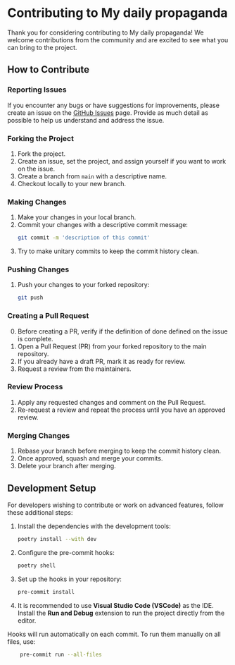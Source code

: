 # Contributing to My daily propaganda

Thank you for considering contributing to My daily propaganda! We welcome contributions from the community and are excited to see what you can bring to the project.

## How to Contribute

### Reporting Issues

If you encounter any bugs or have suggestions for improvements, please create an issue on the [GitHub Issues](https://github.com/BTM-ai/mydailymyprop/issues) page. Provide as much detail as possible to help us understand and address the issue.

### Forking the Project

1. Fork the project.
2. Create an issue, set the project, and assign yourself if you want to work on the issue.
3. Create a branch from `main` with a descriptive name.
4. Checkout locally to your new branch.

### Making Changes

1. Make your changes in your local branch.
2. Commit your changes with a descriptive commit message:
    ```bash
    git commit -m 'description of this commit'
    ```
3. Try to make unitary commits to keep the commit history clean.

### Pushing Changes

1. Push your changes to your forked repository:
    ```bash
    git push
    ```

### Creating a Pull Request

0. Before creating a PR, verify if the definition of done defined on the issue is complete.
1. Open a Pull Request (PR) from your forked repository to the main repository.
2. If you already have a draft PR, mark it as ready for review.
3. Request a review from the maintainers.

### Review Process

1. Apply any requested changes and comment on the Pull Request.
3. Re-request a review and repeat the process until you have an approved review.

### Merging Changes

1. Rebase your branch before merging to keep the commit history clean.
2. Once approved, squash and merge your commits.
3. Delete your branch after merging.

## Development Setup

For developers wishing to contribute or work on advanced features, follow these additional steps:

1. Install the dependencies with the development tools:
    ```bash
    poetry install --with dev
    ```

2. Configure the pre-commit hooks:
    ```bash
    poetry shell
    ```

3. Set up the hooks in your repository:
    ```bash
    pre-commit install
    ```

4. It is recommended to use **Visual Studio Code (VSCode)** as the IDE. Install the **Run and Debug** extension to run the project directly from the editor.

Hooks will run automatically on each commit. To run them manually on all files, use:
```bash
    pre-commit run --all-files
```
